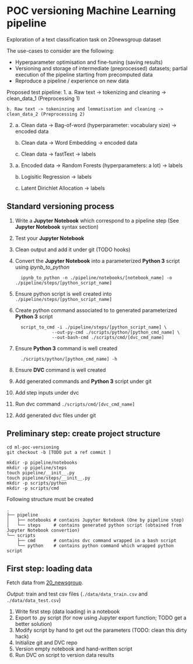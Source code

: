 # POC versioning Machine Learning pipeline

Exploration of a text classification task on 20newsgroup dataset

The use-cases to consider are the following:
- Hyperparameter optimisation and fine-tuning (saving results)
- Versioning and storage of intermediate (preprocessed) datasets; partial execution of the pipeline starting from precomputed data
- Reproduce a pipeline / experience on new data

Proposed test pipeline:
1. 
    a. Raw text -> tokenizing and cleaning -> clean_data_1 (Preprocessing 1)
    
    b. Raw text -> tokeninzing and lemmatisation and cleaning -> clean_data_2 (Preprocessing 2)
2. 
    a. Clean data -> Bag-of-word (hyperparameter: vocabulary size) -> encoded data
    
    b. Clean data -> Word Embedding -> encoded data
    
    c. Clean data -> fastText -> labels
3. 
    a. Encoded data -> Random Forests (hyperparameters: a lot) -> labels
    
    b. Logisitic Regression -> labels
    
    c. Latent Dirichlet Allocation -> labels


## Standard versioning process
   
   1. Write a **Jupyter Notebook** which correspond to a pipeline step (See **Jupyter Notebook** syntax section)
   2. Test your **Jupyter Notebook**
   3. Clean output and add it under git (TODO hooks)
   3. Convert the **Jupyter Notebook** into a parameterized **Python 3** script using *ipynb_to_python*
       
            ipynb_to_python -n ./pipeline/notebooks/[notebook_name] -o ./pipeline/steps/[python_script_name]
   4. Ensure python script is well created into `./pipeline/steps/[python_script_name]`
   5. Create python command associated to to generated parameterized **Python 3** script
   
            script_to_cmd -i ./pipeline/steps/[python_script_name] \
                        --out-py-cmd ./scripts/python/[python_cmd_name] \
                        --out-bash-cmd ./scripts/cmd/[dvc_cmd_name] 
                        
   6. Ensure **Python 3** command is well created
            
            ./scripts/python/[python_cmd_name] -h
            
   7. Ensure **DVC** command is well created
   8. Add generated commands and **Python 3** script under git
   9. Add step inputs under dvc
   10. Run dvc command `./scripts/cmd/[dvc_cmd_name]`
   11. Add generated dvc files under git 
   


## Preliminary step: create project structure

    cd ml-poc-versioning
    git checkout -b [TODO put a ref commit ]
    
    mkdir -p pipeline/notebooks
    mkdir -p pipeline/steps
    touch pipeline/__init__.py
    touch pipeline/steps/__init__.py
    mkdir -p scripts/python
    mkdir -p scripts/cmd
    
Following structure must be created

    .
    ├── pipeline
    │   ├── notebooks # contains Jupyter Notebook (One by pipeline step)
    │   └── steps     # contains generated python script (obtained from Jupyter Notebook convertion)
    └── scripts
        ├── cmd       # contains dvc command wrapped in a bash script
        └── python    # contains python command which wrapped python script
        

    
     

## First step: loading data

Fetch data from [20_newsgroup](http://scikit-learn.org/stable/datasets/twenty_newsgroups.html).

*Output:* train and test csv files (`./data/data_train.csv` and `./data/data_test.csv`)

1. Write first step (data loading) in a notebook
2. Export to .py script (for now using Jupyter export function; TODO get a better solution)
3. Modify script by hand to get out the parameters (TODO: clean this dirty hack)
4. Initialize git and DVC repo
5. Version empty notebook and hand-written script
6. Run DVC on script to version data results
